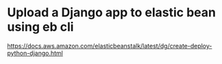 # Upload a Django app to elastic bean using eb cli
https://docs.aws.amazon.com/elasticbeanstalk/latest/dg/create-deploy-python-django.html
